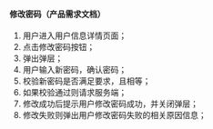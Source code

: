 #### 修改密码（产品需求文档）

1. 用户进入用户信息详情页面；
2. 点击修改密码按钮；
3. 弹出弹层；
4. 用户输入新密码，确认密码；
5. 校验新密码是否满足要求，且相等；
6. 如果校验通过则请求服务端；
7. 修改成功后提示用户修改密码成功，并关闭弹层；
8. 修改失败则弹出用户修改密码失败的相关原因信息；
